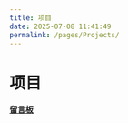 ```yaml
---
title: 项目
date: 2025-07-08 11:41:49
permalink: /pages/Projects/
---
```


# 项目

**[留言板](/message-board)** 